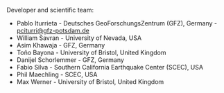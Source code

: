 Developer and scientific team:

* Pablo Iturrieta - Deutsches GeoForschungsZentrum (GFZ), Germany - pciturri@gfz-potsdam.de
* William Savran - University of Nevada, USA
* Asim Khawaja - GFZ, Germany
* Toño Bayona - University of Bristol, United Kingdom
* Danijel Schorlemmer -  GFZ, Germany
* Fabio Silva - Southern California Earthquake Center (SCEC), USA
* Phil Maechling - SCEC, USA
* Max Werner - University of Bristol, United Kingdom